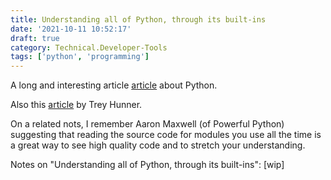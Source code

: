 ```yaml
---
title: Understanding all of Python, through its built-ins
date: '2021-10-11 10:52:17'
draft: true
category: Technical.Developer-Tools
tags: ['python', 'programming']
---
```


A long and interesting article [article](https://sadh.life/post/builtins/) about
Python.

Also this [article](https://treyhunner.com/2019/05/python-builtins-worth-learning/) by Trey Hunner.

On a related nots, I remember Aaron Maxwell (of Powerful Python) suggesting that
reading the source code for modules you use all the time is a great way to see
high quality code and to stretch your understanding.

Notes on "Understanding all of Python, through its built-ins":
[wip]
